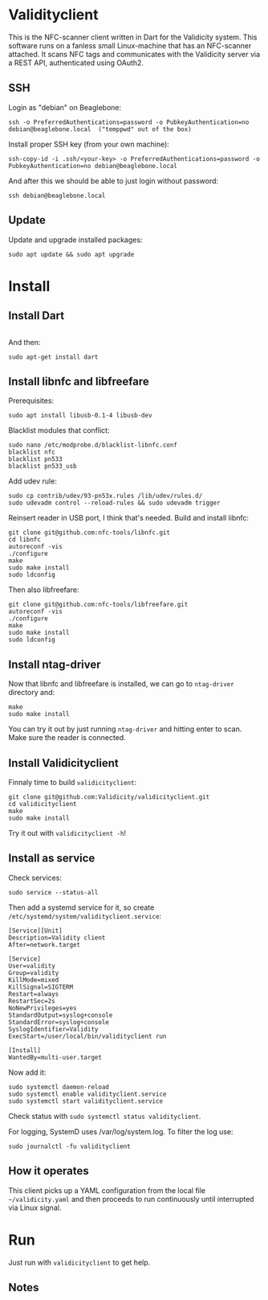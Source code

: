 # Validityclient
This is the NFC-scanner client written in Dart for the Validicity system. This software runs on a fanless small Linux-machine that has an NFC-scanner attached.
It scans NFC tags and communicates with the Validicity server via a REST API, authenticated using OAuth2.

## SSH
Login as "debian" on Beaglebone:

```
ssh -o PreferredAuthentications=password -o PubkeyAuthentication=no debian@beaglebone.local  ("temppwd" out of the box)
```


Install proper SSH key (from your own machine):

```
ssh-copy-id -i .ssh/<your-key> -o PreferredAuthentications=password -o PubkeyAuthentication=no debian@beaglebone.local
```

And after this we should be able to just login without password:

```
ssh debian@beaglebone.local
```

## Update
Update and upgrade installed packages:

    sudo apt update && sudo apt upgrade

# Install

## Install Dart

```

```
And then:

```
sudo apt-get install dart
```

## Install libnfc and libfreefare
Prerequisites:

```
sudo apt install libusb-0.1-4 libusb-dev
```

Blacklist modules that conflict:

```
sudo nano /etc/modprobe.d/blacklist-libnfc.conf
blacklist nfc
blacklist pn533
blacklist pn533_usb
```

Add udev rule:

```
sudo cp contrib/udev/93-pn53x.rules /lib/udev/rules.d/
sudo udevadm control --reload-rules && sudo udevadm trigger
```

Reinsert reader in USB port, I think that's needed. Build and install libnfc:

```
git clone git@github.com:nfc-tools/libnfc.git
cd libnfc
autoreconf -vis
./configure
make
sudo make install
sudo ldconfig
```

Then also libfreefare:

```
git clone git@github.com:nfc-tools/libfreefare.git
autoreconf -vis
./configure
make
sudo make install
sudo ldconfig
```

## Install ntag-driver
Now that libnfc and libfreefare is installed, we can go to `ntag-driver` directory and:

```
make
sudo make install
```

You can try it out by just running `ntag-driver` and hitting enter to scan. Make sure the reader is connected.


## Install Validicityclient
Finnaly time to build `validicityclient`:

```
git clone git@github.com:Validicity/validicityclient.git
cd validicityclient
make
sudo make install
```

Try it out with `validicityclient -h`!

## Install as service
Check services:

    sudo service --status-all

Then add a systemd service for it, so create `/etc/systemd/system/validityclient.service`:

    [Service][Unit]
    Description=Validity client
    After=network.target

    [Service]
    User=validity
    Group=validity
    KillMode=mixed
    KillSignal=SIGTERM
    Restart=always
    RestartSec=2s
    NoNewPrivileges=yes
    StandardOutput=syslog+console
    StandardError=syslog+console
    SyslogIdentifier=Validity
    ExecStart=/user/local/bin/validityclient run

    [Install]
    WantedBy=multi-user.target

Now add it:

    sudo systemctl daemon-reload
    sudo systemctl enable validityclient.service
    sudo systemctl start validityclient.service


Check status with `sudo systemctl status validityclient`.

For logging, SystemD uses /var/log/system.log. To filter the log use:

    sudo journalctl -fu validityclient


## How it operates
This client picks up a YAML configuration from the local file `~/validicity.yaml` and then proceeds to run continuously until interrupted via Linux signal.

# Run
Just run with `validicityclient` to get help.


## Notes

